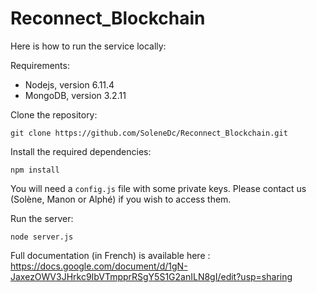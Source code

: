 # Reconnect_Blockchain

Here is how to run the service locally:

Requirements:
- Nodejs, version 6.11.4
- MongoDB, version 3.2.11

Clone the repository:
```
git clone https://github.com/SoleneDc/Reconnect_Blockchain.git
```

Install the required dependencies:
```
npm install
```

You will need a `config.js` file with some private keys. Please contact us (Solène, Manon or Alphé) if you wish to access them.

Run the server:
```
node server.js
```

Full documentation (in French) is available here : https://docs.google.com/document/d/1gN-JaxezOWV3JHrkc9IbVTmpprRSgY5S1G2anILN8gI/edit?usp=sharing
